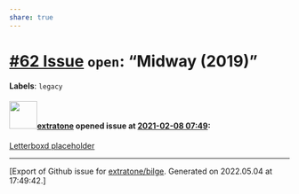 ```yaml
---
share: true
---
```

# [\#62 Issue](https://github.com/extratone/bilge/issues/62) `open`: “Midway (2019)”
**Labels**: `legacy`


#### <img src="https://avatars.githubusercontent.com/u/43663476?u=5047287ff0b8c3ce7f7e5858d204c9b3e57d8e44&v=4" width="50">[extratone](https://github.com/extratone) opened issue at [2021-02-08 07:49](https://github.com/extratone/bilge/issues/62):

[Letterboxd placeholder](https://boxd.it/1EaR6J)




-------------------------------------------------------------------------------



[Export of Github issue for [extratone/bilge](https://github.com/extratone/bilge). Generated on 2022.05.04 at 17:49:42.]
